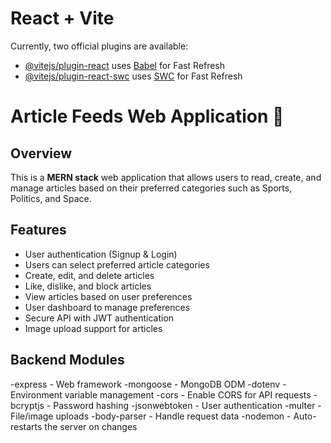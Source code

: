 # React + Vite

Currently, two official plugins are available:

- [@vitejs/plugin-react](https://github.com/vitejs/vite-plugin-react/blob/main/packages/plugin-react/README.md) uses [Babel](https://babeljs.io/) for Fast Refresh
- [@vitejs/plugin-react-swc](https://github.com/vitejs/vite-plugin-react-swc) uses [SWC](https://swc.rs/) for Fast Refresh

# Article Feeds Web Application 📰

## Overview

This is a **MERN stack** web application that allows users to read, create, and manage articles based on their preferred categories such as Sports, Politics, and Space.

## Features

- User authentication (Signup & Login)
- Users can select preferred article categories
- Create, edit, and delete articles
- Like, dislike, and block articles
- View articles based on user preferences
- User dashboard to manage preferences
- Secure API with JWT authentication
- Image upload support for articles

## Backend Modules

-express - Web framework
-mongoose - MongoDB ODM
-dotenv - Environment variable management
-cors - Enable CORS for API requests
-bcryptjs - Password hashing
-jsonwebtoken - User authentication
-multer - File/image uploads
-body-parser - Handle request data
-nodemon - Auto-restarts the server on changes
